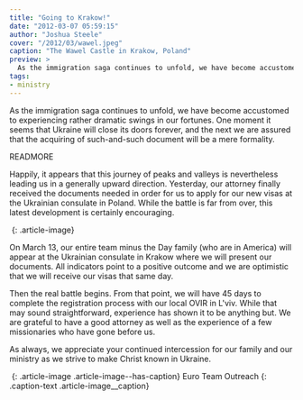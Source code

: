 ```yaml
---
title: "Going to Krakow!"
date: "2012-03-07 05:59:15"
author: "Joshua Steele"
cover: "/2012/03/wawel.jpeg"
caption: "The Wawel Castle in Krakow, Poland"
preview: >
  As the immigration saga continues to unfold, we have become accustomed to experiencing rather dramatic swings in our fortunes. One moment it seems that Ukraine will close its doors forever, and the next we are assured that the acquiring of such-and-such document will be a mere formality.
tags:
- ministry
---
```


As the immigration saga continues to unfold, we have become accustomed to experiencing rather dramatic swings in our fortunes. One moment it seems that Ukraine will close its doors forever, and the next we are assured that the acquiring of such-and-such document will be a mere formality.

READMORE

Happily, it appears that this journey of peaks and valleys is nevertheless leading us in a generally upward direction. Yesterday, our attorney finally received the documents needed in order for us to apply for our new visas at the Ukrainian consulate in Poland. While the battle is far from over, this latest development is certainly encouraging.

<img class="alignright size-full wp-image-1458" style="border-style: initial; border-color: initial; border-image: initial; border-width: 0px;" title="trident_150" src="//d21yo20tm8bmc2.cloudfront.net/2012/03/trident_150.png" alt="" />
{: .article-image}

On March 13, our entire team minus the Day family (who are in America) will appear at the Ukrainian consulate in Krakow where we will present our documents. All indicators point to a positive outcome and we are optimistic that we will receive our visas that same day.

Then the real battle begins. From that point, we will have 45 days to complete the registration process with our local OVIR in L'viv. While that may sound straightforward, experience has shown it to be anything but. We are grateful to have a good attorney as well as the experience of a few missionaries who have gone before us.

As always, we appreciate your continued intercession for our family and our ministry as we strive to make Christ known in Ukraine.

<a href="//d21yo20tm8bmc2.cloudfront.net/2012/03/eto-team.jpg"><img class="size-medium wp-image-1468" title="eto-team" src="//d21yo20tm8bmc2.cloudfront.net/2012/03/eto-team-450x307.jpg" alt="" /></a>
{: .article-image .article-image--has-caption}
Euro Team Outreach
{: .caption-text .article-image__caption}
